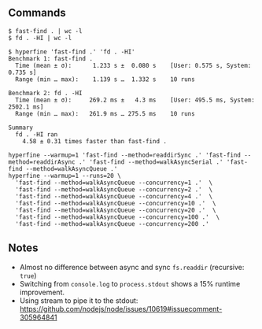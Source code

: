 ## Commands

```
$ fast-find . | wc -l
$ fd . -HI | wc -l
```

```
$ hyperfine 'fast-find .' 'fd . -HI'
Benchmark 1: fast-find .
  Time (mean ± σ):      1.233 s ±  0.080 s    [User: 0.575 s, System: 0.735 s]
  Range (min … max):    1.139 s …  1.332 s    10 runs

Benchmark 2: fd . -HI
  Time (mean ± σ):     269.2 ms ±   4.3 ms    [User: 495.5 ms, System: 2502.1 ms]
  Range (min … max):   261.9 ms … 275.5 ms    10 runs

Summary
  fd . -HI ran
    4.58 ± 0.31 times faster than fast-find .
```

```
hyperfine --warmup=1 'fast-find --method=readdirSync .' 'fast-find --method=readdirAsync .' 'fast-find --method=walkAsyncSerial .' 'fast-find --method=walkAsyncQueue .'
hyperfine --warmup=1 --runs=20 \
  'fast-find --method=walkAsyncQueue --concurrency=1 .'  \
  'fast-find --method=walkAsyncQueue --concurrency=2 .'  \
  'fast-find --method=walkAsyncQueue --concurrency=4 .'  \
  'fast-find --method=walkAsyncQueue --concurrency=10 .'  \
  'fast-find --method=walkAsyncQueue --concurrency=20 .'  \
  'fast-find --method=walkAsyncQueue --concurrency=100 .'  \
  'fast-find --method=walkAsyncQueue --concurrency=200 .' 
```

## Notes
* Almost no difference between async and sync `fs.readdir` (recursive: `true`)
* Switching from `console.log` to `process.stdout` shows a 15% runtime improvement.
* Using stream to pipe it to the stdout: https://github.com/nodejs/node/issues/10619#issuecomment-305964841